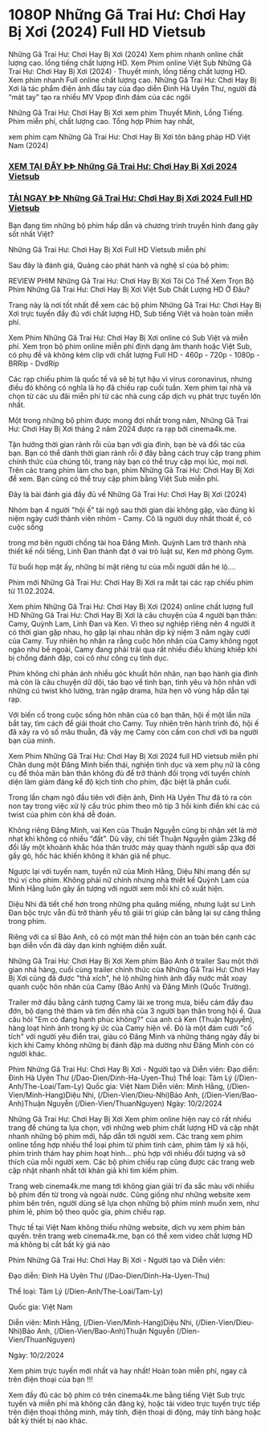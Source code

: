 # 1080P Những Gã Trai Hư: Chơi Hay Bị Xơi (2024) Full HD Vietsub
Những Gã Trai Hư: Chơi Hay Bị Xơi (2024) Xem phim nhanh online chất lượng cao. lồng tiếng chất lượng HD. Xem Phim online Việt Sub Những Gã Trai Hư: Chơi Hay Bị Xơi (2024) · Thuyết minh, lồng tiếng chất lượng HD. Xem phim nhanh Full online chất lượng cao. Những Gã Trai Hư: Chơi Hay Bị Xơi là tác phẩm điện ảnh đầu tay của đạo diễn Đinh Hà Uyên Thư, người đã “mát tay” tạo ra nhiều MV Vpop đình đám của các ngôi

Những Gã Trai Hư: Chơi Hay Bị Xơi xem phim Thuyết Minh, Lồng Tiếng. Phim miễn phí, chất lượng cao. Tổng hợp Phim hay nhất,

xem phim cạm Những Gã Trai Hư: Chơi Hay Bị Xơi tôn băng pháp HD Việt Nam (2024)

<div class="markdown-heading" dir="auto"><h3 tabindex="-1" class="heading-element" dir="auto"><a href="https://cutt.ly/dejehA9C">XEM TẠI ĐÂY ᐈᐈ Những Gã Trai Hư: Chơi Hay Bị Xơi 2024 Vietsub</a></h3></p>

<div class="markdown-heading" dir="auto"><h3 tabindex="-1" class="heading-element" dir="auto"><a href="https://cutt.ly/dejehA9C">TẢI NGAY ᐈᐈ Những Gã Trai Hư: Chơi Hay Bị Xơi 2024 Full HD Vietsub</a></h3></p>


Bạn đang tìm những bộ phim hấp dẫn và chương trình truyền hình đang gây sốt nhất Việt?

Những Gã Trai Hư: Chơi Hay Bị Xơi  Full HD Vietsub miễn phí


Sau đây là đánh giá, Quảng cáo phát hành và nghệ sĩ của bộ phim:

REVIEW PHIM Những Gã Trai Hư: Chơi Hay Bị Xơi
Tôi Có Thể Xem Trọn Bộ Phim Những Gã Trai Hư: Chơi Hay Bị Xơi Việt Sub Chất Lượng HD Ở Đâu?


Trang này là nơi tốt nhất để xem các bộ phim Những Gã Trai Hư: Chơi Hay Bị Xơi trực tuyến đầy đủ với chất lượng HD, Sub tiếng Việt và hoàn toàn miễn phí.

Xem Phim Những Gã Trai Hư: Chơi Hay Bị Xơi online có Sub Việt và miễn phí. Xem trọn bộ phim online miễn phí định dạng âm thanh hoặc Việt Sub, có phụ đề và không kèm clip với chất lượng Full HD - 460p - 720p - 1080p - BRRip - DvdRip

Các rạp chiếu phim là quốc tế và sẽ bị tụt hậu vì virus coronavirus, nhưng điều đó không có nghĩa là họ đã chiếu rạp cuối tuần. Xem phim tại nhà và chọn từ các ưu đãi miễn phí từ các nhà cung cấp dịch vụ phát trực tuyến lớn nhất.

Một trong những bộ phim được mong đợi nhất trong năm, Những Gã Trai Hư: Chơi Hay Bị Xơi tháng 2 năm 2024 được ra rạp bởi cinema4k.me.

Tận hưởng thời gian rảnh rỗi của bạn với gia đình, bạn bè và đối tác của bạn. Bạn có thể dành thời gian rảnh rỗi ở đây bằng cách truy cập trang phim chính thức của chúng tôi, trang này bạn có thể truy cập mọi lúc, mọi nơi. Trên các trang phim làm cho bạn, phim Những Gã Trai Hư: Chơi Hay Bị Xơi để xem. Bạn cũng có thể truy cập phim bằng Việt Sub miễn phí.

Đây là bài đánh giá đầy đủ về Những Gã Trai Hư: Chơi Hay Bị Xơi (2024)

Nhóm bạn 4 người "hội ế" tái ngộ sau thời gian dài không gặp, vào đúng kỉ niệm ngày cưới thành viên nhóm - Camy. Cô là người duy nhất thoát ế, có cuộc sống

trong mơ bên người chồng tài hoa Đăng Minh. Quỳnh Lam trở thành nhà thiết kế nổi tiếng, Linh Đan thành đạt ở vai trò luật sư, Ken mở phòng Gym.


Từ buổi họp mặt ấy, những bí mật riêng tư của mỗi người dần hé lộ....

Phim mới Những Gã Trai Hư: Chơi Hay Bị Xơi ra mắt tại các rạp chiếu phim từ 11.02.2024. 


Xem phim Những Gã Trai Hư: Chơi Hay Bị Xơi (2024) online chất lượng full HD
Những Gã Trai Hư: Chơi Hay Bị Xơi là câu chuyện của 4 người bạn thân: Camy, Quỳnh Lam, Linh Đan và Ken. Vì theo sự nghiệp riêng nên 4 người ít có thời gian gặp nhau, họ gặp lại nhau nhân dịp kỷ niệm 3 năm ngày cưới của Camy. Tuy nhiên họ nhận ra rằng cuộc hôn nhân của Camy không ngọt ngào như bề ngoài, Camy đang phải trải qua rất nhiều điều khủng khiếp khi bị chồng đánh đập, coi cô như công cụ tình dục.

Phim không chỉ phản ánh nhiều góc khuất hôn nhân, nạn bạo hành gia đình mà còn là câu chuyện dữ dội, táo bạo về tình bạn, tình yêu và hôn nhân với những cú twist khó lường, tràn ngập drama, hứa hẹn vô vùng hấp dẫn tại rạp.

Với biến cố trong cuộc sống hôn nhân của cô bạn thân, hội ế một lần nữa bắt tay, tìm cách để giải thoát cho Camy. Tuy nhiên trên hành trình đó, hội ế đã xảy ra vô số mâu thuẫn, đã vậy mẹ Camy còn cấm con chơi với ba người bạn của mình.

Xem Phim Những Gã Trai Hư: Chơi Hay Bị Xơi 2024 full HD vietsub miễn phí
Chân dung một Đăng Minh biến thái, nghiện tình dục và xem phụ nữ là công cụ để thỏa mãn bản thân không đủ để trở thành đối trọng với tuyến chính diện làm giảm đáng kể độ kịch tính cho phim, đặc biệt là phần cuối. 


Trong lần chạm ngõ đầu tiên với điện ảnh, Đinh Hà Uyên Thư đã tỏ ra còn non tay trong việc xử lý cấu trúc phim theo mô típ 3 hồi kinh điển khi các cú twist của phim còn khá dễ đoán. 

Không riêng Đăng Minh, vai Ken của Thuận Nguyễn cũng bị nhận xét là mờ nhạt khi không có nhiều “đất”. Dù vậy, chi tiết Thuận Nguyễn giảm 23kg để đổi lấy một khoảnh khắc hóa thân trước máy quay thành người sắp qua đời gầy gò, hốc hác khiến không ít khán giả nể phục.

Ngược lại với tuyến nam, tuyến nữ của Minh Hằng, Diệu Nhi mang đến sự thú vị cho phim. Không phải nữ chính nhưng nhà thiết kế Quỳnh Lam của Minh Hằng luôn gây ấn tượng với người xem mỗi khi cô xuất hiện.

Diệu Nhi đã tiết chế hơn trong những pha quăng miếng, nhưng luật sư Linh Đan bộc trực vẫn đủ trở thành yếu tố giải trí giúp cân bằng lại sự căng thẳng trong phim. 

Riêng với ca sĩ Bảo Anh, cô có một màn thể hiện còn an toàn bên cạnh các bạn diễn vốn đã dày dạn kinh nghiệm diễn xuất.

Những Gã Trai Hư: Chơi Hay Bị Xơi Xem phim Bảo Anh ở trailer
Sau một thời gian nhá hàng, cuối cùng trailer chính thức của Những Gã Trai Hư: Chơi Hay Bị Xơi cũng đã được "thả xích", hé lộ những hình ảnh đầy nước mắt xoay quanh cuộc hôn nhân của Camy (Bảo Anh) và Đăng Minh (Quốc Trường).

Trailer mở đầu bằng cảnh tượng Camy lái xe trong mưa, biểu cảm đầy đau đớn, bộ dạng thê thảm và tìm đến nhà của 3 người bạn thân trong hội ế. Qua câu hỏi "Em có đang hạnh phúc không?" của anh cả Ken (Thuận Nguyễn), hàng loạt hình ảnh trong ký ức của Camy hiện về. Đó là một đám cưới "cổ tích" với người yêu điển trai, giàu có Đăng Minh và những tháng ngày đầy bi kịch khi Camy không những bị đánh đập mà dường như Đăng Minh còn có người khác.

Phim Những Gã Trai Hư: Chơi Hay Bị Xơi - Người tạo và Diễn viên:
Đạo diễn: Đinh Hà Uyên Thư (/Dao-Dien/Dinh-Ha-Uyen-Thu)
Thể loại: Tâm Lý (/Dien-Anh/The-Loai/Tam-Ly)
Quốc gia: Việt Nam
Diễn viên: Minh Hằng,  (/Dien-Vien/Minh-Hang)Diệu Nhi,  (/Dien-Vien/Dieu-Nhi)Bảo Anh,  (/Dien-Vien/Bao-Anh)Thuận Nguyễn (/Dien-Vien/ThuanNguyen)
Ngày: 10/2/2024

Những Gã Trai Hư: Chơi Hay Bị Xơi Xem phim online hiện nay có rất nhiều trang để chúng ta lựa chọn, với những web phim chất lượng HD và cập nhật nhanh những bộ phim mới, hấp dẫn tới người xem. Các trang xem phim online tổng hợp nhiều thể loại phim từ phim tình cảm, phim tâm lý xã hội, phim trinh thám hay phim hoạt hình… phù hợp với nhiều đối tượng và sở thích của mỗi người xem. Các bộ phim chiếu rạp cũng được các trang web cập nhật nhanh nhất tới khán giả khi tìm kiếm phim.


Trang web cinema4k.me mang tới không gian giải trí đa sắc màu với nhiều bộ phim đến từ trong và ngoài nước. Cũng giống như những website xem phim bên trên, người dùng sẽ lựa chọn những bộ phim mình muốn xem, như phim lẻ, phim bộ theo quốc gia, phim chiếu rạp.

Thực tế tại Việt Nam không thiếu những website, dịch vụ xem phim bản quyền. trên trang web cinema4k.me, bạn có thể xem video chất lượng HD mà không bị cắt bất kỳ giá nào

Phim Những Gã Trai Hư: Chơi Hay Bị Xơi - Người tạo và Diễn viên:

Đạo diễn: Đinh Hà Uyên Thư (/Dao-Dien/Dinh-Ha-Uyen-Thu)

Thể loại: Tâm Lý (/Dien-Anh/The-Loai/Tam-Ly)

Quốc gia: Việt Nam

Diễn viên: Minh Hằng, (/Dien-Vien/Minh-Hang)Diệu Nhi, (/Dien-Vien/Dieu-Nhi)Bảo Anh, (/Dien-Vien/Bao-Anh)Thuận Nguyễn (/Dien-Vien/ThuanNguyen)

Ngày: 10/2/2024

Xem phim trực tuyến mới nhất và hay nhất! Hoàn toàn miễn phí, ngay cả trên điện thoại của bạn !!!

Xem đầy đủ các bộ phim có trên cinema4k.me bằng tiếng Việt Sub trực tuyến và miễn phí mà không cần đăng ký, hoặc tải video trực tuyến trực tiếp trên điện thoại thông minh, máy tính, điện thoại di động, máy tính bảng hoặc bất kỳ thiết bị nào khác.
